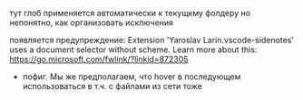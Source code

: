 
тут глоб применяется автоматически к текущкму фолдеру
но непонятно, как организовать исключения

появляется предупреждение:
Extension 'Yaroslav Larin.vscode-sidenotes' uses a document selector without scheme. Learn more about this: https://go.microsoft.com/fwlink/?linkid=872305
- пофиг. Мы же предполагаем, что hover в последующем использоваться в т.ч. с файлами из сети тоже
